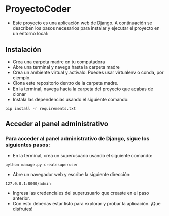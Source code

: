 # ProyectoCoder

+ Este proyecto es una aplicación web de Django. A continuación se describen los pasos necesarios para instalar y ejecutar el proyecto en un entorno local:

## Instalación
+ Crea una carpeta madre en tu computadora
+ Abre una terminal y navega hasta la carpeta madre
+ Crea un ambiente virtual y actívalo. Puedes usar virtualenv o conda, por ejemplo.
+ Clona este repositorio dentro de la carpeta madre.
+ En la terminal, navega hacia la carpeta del proyecto que acabas de clonar
+ Instala las dependencias usando el siguiente comando:

```
pip install -r requirements.txt
```

## Acceder al panel administrativo
### Para acceder al panel administrativo de Django, sigue los siguientes pasos:
+ En la terminal, crea un superusuario usando el siguiente comando:
```
python manage.py createsuperuser
```
+ Abre un navegador web y escribe la siguiente dirección:
```
127.0.0.1:8000/admin
```
+ Ingresa las credenciales del superusuario que creaste en el paso anterior.
+ Con esto deberías estar listo para explorar y probar la aplicación. ¡Que disfrutes!